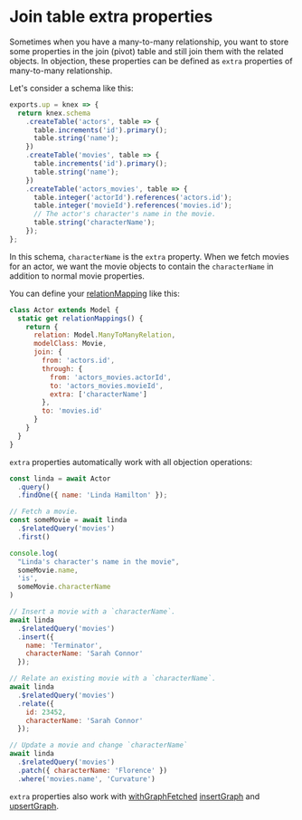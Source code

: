 # Join table extra properties

Sometimes when you have a many-to-many relationship, you want to store some properties in the join (pivot) table and still join them with the related objects. In objection, these properties can be defined as `extra` properties of many-to-many relationship.

Let's consider a schema like this:

```js
exports.up = knex => {
  return knex.schema
    .createTable('actors', table => {
      table.increments('id').primary();
      table.string('name');
    })
    .createTable('movies', table => {
      table.increments('id').primary();
      table.string('name');
    })
    .createTable('actors_movies', table => {
      table.integer('actorId').references('actors.id');
      table.integer('movieId').references('movies.id');
      // The actor's character's name in the movie.
      table.string('characterName');
    });
};
```

In this schema, `characterName` is the `extra` property. When we fetch movies for an actor, we want the movie objects to contain the `characterName` in addition to normal movie properties.

You can define your [relationMapping](/api/model/static-properties.html#static-relationmappings) like this:

```js
class Actor extends Model {
  static get relationMappings() {
    return {
      relation: Model.ManyToManyRelation,
      modelClass: Movie,
      join: {
        from: 'actors.id',
        through: {
          from: 'actors_movies.actorId',
          to: 'actors_movies.movieId',
          extra: ['characterName']
        },
        to: 'movies.id'
      }
    }
  }
}
```

`extra` properties automatically work with all objection operations:

```js
const linda = await Actor
  .query()
  .findOne({ name: 'Linda Hamilton' });

// Fetch a movie.
const someMovie = await linda
  .$relatedQuery('movies')
  .first()

console.log(
  "Linda's character's name in the movie",
  someMovie.name,
  'is',
  someMovie.characterName
)

// Insert a movie with a `characterName`.
await linda
  .$relatedQuery('movies')
  .insert({
    name: 'Terminator',
    characterName: 'Sarah Connor'
  });

// Relate an existing movie with a `characterName`.
await linda
  .$relatedQuery('movies')
  .relate({
    id: 23452,
    characterName: 'Sarah Connor'
  });

// Update a movie and change `characterName`
await linda
  .$relatedQuery('movies')
  .patch({ characterName: 'Florence' })
  .where('movies.name', 'Curvature')
```

`extra` properties also work with [withGraphFetched](/api/query-builder/eager-methods.html#withgraphfetched) [insertGraph](/api/query-builder/mutate-methods.html#insertgraph) and [upsertGraph](/api/query-builder/mutate-methods.html#upsertgraph).
